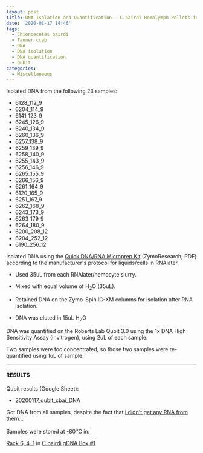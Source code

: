 ```yaml
---
layout: post
title: DNA Isolation and Quantification - C.bairdi Hemolymph Pellets in RNAlater
date: '2020-01-17 14:46'
tags:
  - Chionoecetes bairdi
  - Tanner crab
  - DNA
  - DNA isolation
  - DNA quantification
  - Qubit
categories:
  - Miscellaneous
---
```


Isolated DNA from the following 23 samples:

-  6128_112_9
-  6204_114_9
-  6141_123_9
-  6245_126_9
-  6240_134_9
-  6260_136_9
-  6257_138_9
-  6259_139_9
-  6258_140_9
-  6255_143_9
-  6256_146_9
-  6265_155_9
-  6266_156_9
-  6261_164_9
-  6120_165_9
-  6251_167_9
-  6262_168_9
-  6243_173_9
-  6263_179_9
-  6264_180_9
-  6200_208_12
-  6204_252_12
-  6190_256_12


Isolated DNA using the [Quick DNA/RNA Microprep Kit](https://github.com/RobertsLab/resources/blob/master/protocols/Commercial_Protocols/ZymoResearch_quick-dna-rna_microprep_plus_kit_20190411.pdf) (ZymoResearch; PDF) according to the manufacturer's protocol for liquids/cells in RNAlater.

- Used 35uL from each RNAlater/hemocyte slurry.

- Mixed with equal volume of H<sub>2</sub>O (35uL).

- Retained DNA on the Zymo-Spin IC-XM columns for isolation after RNA isolation.

- DNA was eluted in 15uL H<sub>2</sub>O

DNA was quantified on the Roberts Lab Qubit 3.0 using the 1x DNA High Sensitivity Assay (Invitrogen), using 2uL of each sample.

Two samples were too concentrated, so those two samples were re-quantified using 1uL of sample.

---

#### RESULTS

Qubit results (Google Sheet):

- [20200117_qubit_cbai_DNA](https://docs.google.com/spreadsheets/d/12pVDjM5EkiPHdcILZBhZsn9m4ftXfVy8SC5rUr9zySM/edit?usp=sharing)

Got DNA from all samples, despite the fact that [I didn't get any RNA from them...]()

Samples were stored at -80<sup>o</sup>C in:

[Rack 6, 4, 1](http://b.link/srlab-80C) in [C.bairdi gDNA Box #1]()
